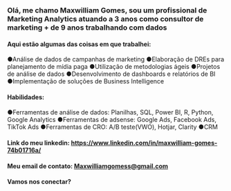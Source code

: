 ### Olá, me chamo Maxwilliam Gomes, sou um profissional de Marketing Analytics atuando a 3 anos como consultor de marketing + de 9 anos trabalhando com dados

#### Aqui estão algumas das coisas em que trabalhei:

●Análise de dados de campanhas de marketing
●Elaboração de DREs para planejamento de mídia paga
●Utilização de metodologias ágeis
●Projetos de análise de dados
●Desenvolvimento de dashboards e relatórios de BI
●Implementação de soluções de Business Intelligence

#### Habilidades:

●Ferramentas de análise de dados: Planilhas, SQL, Power BI, R, Python, Google Analytics
●Ferramentas de adsense: Google Ads, Facebook Ads, TikTok Ads
●Ferramentas de CRO: A/B teste(VWO), Hotjar, Clarity
●CRM

#### Link do meu linkedin: https://www.linkedin.com/in/maxwilliam-gomes-74b01716a/
#### Meu email de contato: Maxwilliamgomess@gmail.com

####  Vamos nos conectar?
